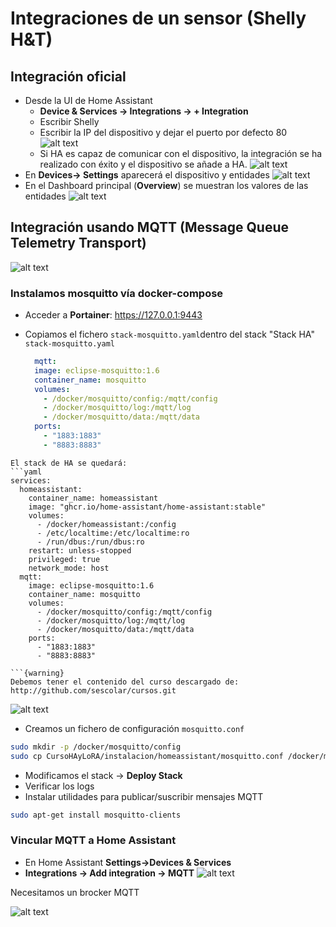 # Integraciones de un sensor (Shelly H&T)

## Integración oficial

- Desde la UI de Home Assistant
  - **Device & Services -> Integrations -> + Integration**
  - Escribir Shelly
  - Escribir la IP del dispositivo y dejar el puerto por defecto 80
  ![alt text](image-7.png)
  - Si HA es capaz de comunicar con el dispositivo, la integración se ha realizado con éxito y el dispositivo se añade a HA.
  ![alt text](image-5.png)
- En **Devices-> Settings** aparecerá el dispositivo y entidades
![alt text](image-6.png)
- En el Dashboard principal (**Overview**) se muestran los valores de las entidades
![alt text](image-8.png)


## Integración usando MQTT (Message Queue Telemetry Transport)
![alt text](image-9.png)

### Instalamos **mosquitto** vía **docker-compose**
- Acceder a **Portainer**: https://127.0.0.1:9443
- Copiamos el fichero `stack-mosquitto.yaml`dentro del stack "Stack HA"
  `stack-mosquitto.yaml`

  ```yaml
    mqtt:
    image: eclipse-mosquitto:1.6
    container_name: mosquitto
    volumes:
      - /docker/mosquitto/config:/mqtt/config
      - /docker/mosquitto/log:/mqtt/log
      - /docker/mosquitto/data:/mqtt/data
    ports:
      - "1883:1883"
      - "8883:8883"
  ```
```{note}
El stack de HA se quedará:
```yaml
services:
  homeassistant:
    container_name: homeassistant
    image: "ghcr.io/home-assistant/home-assistant:stable"
    volumes:
      - /docker/homeassistant:/config
      - /etc/localtime:/etc/localtime:ro
      - /run/dbus:/run/dbus:ro
    restart: unless-stopped
    privileged: true
    network_mode: host
  mqtt:
    image: eclipse-mosquitto:1.6
    container_name: mosquitto
    volumes:
      - /docker/mosquitto/config:/mqtt/config
      - /docker/mosquitto/log:/mqtt/log
      - /docker/mosquitto/data:/mqtt/data
    ports:
      - "1883:1883"
      - "8883:8883"
```
```
```{warning}
Debemos tener el contenido del curso descargado de:
http://github.com/sescolar/cursos.git
```
![alt text](image-10.png)
- Creamos un fichero de configuración `mosquitto.conf`
```bash
sudo mkdir -p /docker/mosquitto/config
sudo cp CursoHAyLoRA/instalacion/homeassistant/mosquitto.conf /docker/mosquitto/config
```

- Modificamos el stack -> **Deploy Stack**
- Verificar los logs
- Instalar utilidades para publicar/suscribir mensajes MQTT
```bash
sudo apt-get install mosquitto-clients
```
### Vincular MQTT a Home Assistant
- En Home Assistant **Settings->Devices & Services**
- **Integrations -> Add integration -> MQTT**
![alt text](image-11.png)

Necesitamos un brocker MQTT

![alt text](image-12.png)